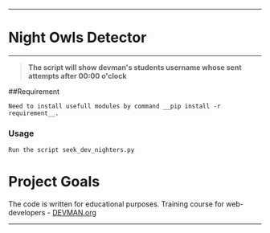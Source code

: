 ____
# Night Owls Detector
____

> **The script will show devman's students username whose sent  attempts after 00:00 o'clock**

##Requirement


```Need to install usefull modules by command __pip install -r requirement__.```
### Usage
    Run the script seek_dev_nighters.py

# Project Goals

The code is written for educational purposes. Training course for web-developers - [DEVMAN.org](https://devman.org)
____


